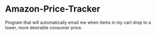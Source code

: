 # Amazon-Price-Tracker
Program that will automatically email me when items in my cart drop to a lower, more desirable consumer price. 
